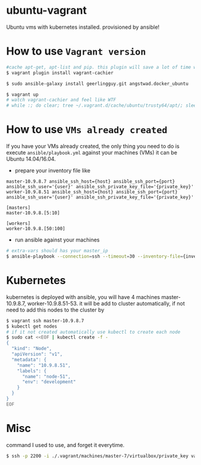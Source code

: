 # ubuntu-vagrant
Ubuntu vms with kubernetes installed. provisioned by ansible!

# How to use `Vagrant version`
 ```bash
 #cache apt-get, apt-list and pip. this plugin will save a lot of time while provisioning your machines
 $ vagrant plugin install vagrant-cachier

 $ sudo ansible-galaxy install geerlingguy.git angstwad.docker_ubuntu

 $ vagrant up
 # watch vagrant-cachier and feel like WTF
 # while :; do clear; tree ~/.vagrant.d/cache/ubuntu/trusty64/apt/; sleep 2; done
 ```

# How to use `VMs already created`
 If you have your VMs already created, the only thing you need to do is execute `ansible/playbook.yml` against your machines (VMs) it can be Ubuntu 14.04/16.04.
 * prepare your inventory file like
  ```
  master-10.9.8.7 ansible_ssh_host={host} ansible_ssh_port={port} ansible_ssh_user='{user}' ansible_ssh_private_key_file='{private_key}'
  worker-10.9.8.51 ansible_ssh_host={host} ansible_ssh_port={port} ansible_ssh_user='{user}' ansible_ssh_private_key_file='{private_key}'

  [masters]
  master-10.9.8.[5:10]

  [workers]
  worker-10.9.8.[50:100]
  ```
 * run ansible against your machines

  ```bash
  # extra-vars should has your master_ip
  $ ansible-playbook --connection=ssh --timeout=30 --inventory-file={inventory-file} --extra-vars='{"master_ip":"{master_ip}"}' -v ansible/playbook.yml
  ```

# Kubernetes
kubernetes is deployed with ansible, you will have 4 machines master-10.9.8.7, worker-10.9.8.51-53. it will be add to cluster automatically, if not need to add this nodes to the cluster by
```bash
$ vagrant ssh master-10.9.8.7
$ kubectl get nodes
# if it not created automatically use kubectl to create each node
$ sudo cat <<EOF | kubectl create -f -
{
  "kind": "Node",
  "apiVersion": "v1",
  "metadata": {
    "name": "10.9.8.51",
    "labels": {
      "name": "node-51",
      "env": "development"
    }
  }
}
EOF
```


# Misc
command I used to use, and forget it everytime.
```bash
$ ssh -p 2200 -i ./.vagrant/machines/master-7/virtualbox/private_key vagrant@127.0.0.1
```
